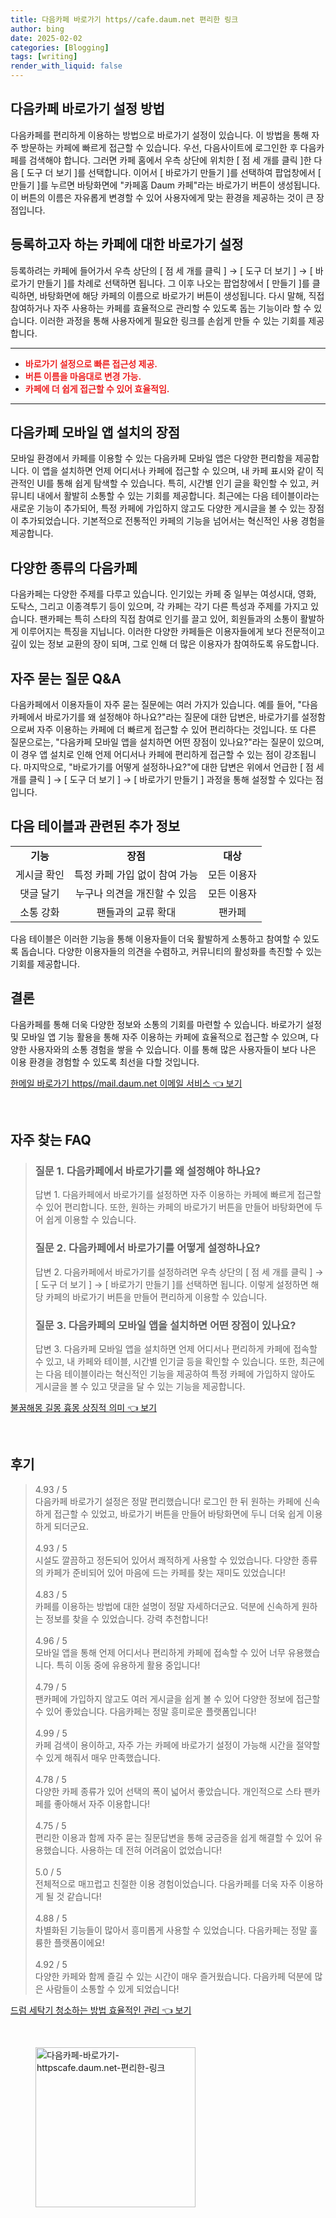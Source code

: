 ```yaml
---
title: 다음카페 바로가기 https//cafe.daum.net 편리한 링크
author: bing
date: 2025-02-02
categories: [Blogging]
tags: [writing]
render_with_liquid: false
---
```



<h2 id='다음카페바로가기 방법'>다음카페 바로가기 설정 방법</h2>

<p>다음카페를 편리하게 이용하는 방법으로 바로가기 설정이 있습니다. 이 방법을 통해 자주 방문하는 카페에 빠르게 접근할 수 있습니다. 우선, 다음사이트에 로그인한 후 다음카페를 검색해야 합니다. 그러면 카페 홈에서 우측 상단에 위치한 [ 점 세 개를 클릭 ]한 다음 [ 도구 더 보기 ]를 선택합니다. 이어서 [ 바로가기 만들기 ]를 선택하여 팝업창에서 [ 만들기 ]를 누르면 바탕화면에 "카페홈 Daum 카페"라는 바로가기 버튼이 생성됩니다. 이 버튼의 이름은 자유롭게 변경할 수 있어 사용자에게 맞는 환경을 제공하는 것이 큰 장점입니다.</p>

<h2 id='카페바로가기 설정 방법'>등록하고자 하는 카페에 대한 바로가기 설정</h2>

<p>등록하려는 카페에 들어가서 우측 상단의 [ 점 세 개를 클릭 ] → [ 도구 더 보기 ] → [ 바로가기 만들기 ]를 차례로 선택하면 됩니다. 그 이후 나오는 팝업창에서 [ 만들기 ]를 클릭하면, 바탕화면에 해당 카페의 이름으로 바로가기 버튼이 생성됩니다. 다시 말해, 직접 참여하거나 자주 사용하는 카페를 효율적으로 관리할 수 있도록 돕는 기능이라 할 수 있습니다. 이러한 과정을 통해 사용자에게 필요한 링크를 손쉽게 만들 수 있는 기회를 제공합니다.</p>

<hr />

<ul>
    <li><b><span style="color: #ee2323;">바로가기 설정으로 빠른 접근성 제공.</span></b></li>
    <li><b><span style="color: #ee2323;">버튼 이름을 마음대로 변경 가능.</span></b></li>
    <li><b><span style="color: #ee2323;">카페에 더 쉽게 접근할 수 있어 효율적임.</span></b></li>
</ul>

<hr />

<h2 id='모바일앱이점'>다음카페 모바일 앱 설치의 장점</h2>

<p>모바일 환경에서 카페를 이용할 수 있는 다음카페 모바일 앱은 다양한 편리함을 제공합니다. 이 앱을 설치하면 언제 어디서나 카페에 접근할 수 있으며, 내 카페 표시와 같이 직관적인 UI를 통해 쉽게 탐색할 수 있습니다. 특히, 시간별 인기 글을 확인할 수 있고, 커뮤니티 내에서 활발히 소통할 수 있는 기회를 제공합니다. 최근에는 다음 테이블이라는 새로운 기능이 추가되어, 특정 카페에 가입하지 않고도 다양한 게시글을 볼 수 있는 장점이 추가되었습니다. 기본적으로 전통적인 카페의 기능을 넘어서는 혁신적인 사용 경험을 제공합니다.</p>

<h2 id='다양한카페 소개'>다양한 종류의 다음카페</h2>

<p>다음카페는 다양한 주제를 다루고 있습니다. 인기있는 카페 중 일부는 여성시대, 영화, 도탁스, 그리고 이종격투기 등이 있으며, 각 카페는 각기 다른 특성과 주제를 가지고 있습니다. 팬카페는 특히 스타의 직접 참여로 인기를 끌고 있어, 회원들과의 소통이 활발하게 이루어지는 특징을 지닙니다. 이러한 다양한 카페들은 이용자들에게 보다 전문적이고 깊이 있는 정보 교환의 장이 되며, 그로 인해 더 많은 이용자가 참여하도록 유도합니다.</p>

<h2 id='자주받는질문'>자주 묻는 질문 Q&A</h2>

<p>다음카페에서 이용자들이 자주 묻는 질문에는 여러 가지가 있습니다. 예를 들어, "다음카페에서 바로가기를 왜 설정해야 하나요?"라는 질문에 대한 답변은, 바로가기를 설정함으로써 자주 이용하는 카페에 더 빠르게 접근할 수 있어 편리하다는 것입니다. 또 다른 질문으로는, "다음카페 모바일 앱을 설치하면 어떤 장점이 있나요?"라는 질문이 있으며, 이 경우 앱 설치로 인해 언제 어디서나 카페에 편리하게 접근할 수 있는 점이 강조됩니다. 마지막으로, "바로가기를 어떻게 설정하나요?"에 대한 답변은 위에서 언급한 [ 점 세 개를 클릭 ] → [ 도구 더 보기 ] → [ 바로가기 만들기 ] 과정을 통해 설정할 수 있다는 점입니다.</p>

<h2 id='기타정보'>다음 테이블과 관련된 추가 정보</h2>

<table>
    <tr>
        <td style="text-align: center; height: 17px;"><b>기능</b></td>
        <td style="text-align: center; height: 17px;"><b>장점</b></td>
        <td style="text-align: center; height: 17px;"><b>대상</b></td>
    </tr>
    <tr>
        <td style="text-align: center; height: 17px;">게시글 확인</td>
        <td style="text-align: center; height: 17px;">특정 카페 가입 없이 참여 가능</td>
        <td style="text-align: center; height: 17px;">모든 이용자</td>
    </tr>
    <tr>
        <td style="text-align: center; height: 17px;">댓글 달기</td>
        <td style="text-align: center; height: 17px;">누구나 의견을 개진할 수 있음</td>
        <td style="text-align: center; height: 17px;">모든 이용자</td>
    </tr>
    <tr>
        <td style="text-align: center; height: 17px;">소통 강화</td>
        <td style="text-align: center; height: 17px;">팬들과의 교류 확대</td>
        <td style="text-align: center; height: 17px;">팬카페</td>
    </tr>
</table>

<p>다음 테이블은 이러한 기능을 통해 이용자들이 더욱 활발하게 소통하고 참여할 수 있도록 돕습니다. 다양한 이용자들의 의견을 수렴하고, 커뮤니티의 활성화를 촉진할 수 있는 기회를 제공합니다.</p>

<h2 id='결론'>결론</h2>

<p>다음카페를 통해 더욱 다양한 정보와 소통의 기회를 마련할 수 있습니다. 바로가기 설정 및 모바일 앱 기능 활용을 통해 자주 이용하는 카페에 효율적으로 접근할 수 있으며, 다양한 사용자와의 소통 경험을 쌓을 수 있습니다. 이를 통해 많은 사용자들이 보다 나은 이용 환경을 경험할 수 있도록 최선을 다할 것입니다.</p>


<p><a class="click-button" title="한메일 바로가기 https//mail.daum.net 이메일 서비스" href="https://afficreate.github.io/posts/%ED%95%9C%EB%A9%94%EC%9D%BC-%EB%B0%94%EB%A1%9C%EA%B0%80%EA%B8%B0-httpsmail.daum.net-%EC%9D%B4%EB%A9%94%EC%9D%BC-%EC%84%9C%EB%B9%84%EC%8A%A4/" rel="dofollow">한메일 바로가기 https//mail.daum.net 이메일 서비스 👈 보기</a></p><br>
<h2 id='자주_찾는_FAQ'>자주 찾는 FAQ</h2>
<div itemscope="" itemtype="https://schema.org/FAQPage">
<blockquote>
<div itemscope="" itemprop="mainEntity" itemtype="https://schema.org/Question">
<h3 itemprop="name">질문 1. 다음카페에서 바로가기를 왜 설정해야 하나요?</h3>
<div itemscope="" itemprop="acceptedAnswer" itemtype="https://schema.org/Answer">
<span itemprop="text">
<p>답변 1. 다음카페에서 바로가기를 설정하면 자주 이용하는 카페에 빠르게 접근할 수 있어 편리합니다. 또한, 원하는 카페의 바로가기 버튼을 만들어 바탕화면에 두어 쉽게 이용할 수 있습니다.</p>
</span>
</div>
</div>
<div itemscope="" itemprop="mainEntity" itemtype="https://schema.org/Question">
<h3 itemprop="name">질문 2. 다음카페에서 바로가기를 어떻게 설정하나요?</h3>
<div itemscope="" itemprop="acceptedAnswer" itemtype="https://schema.org/Answer">
<span itemprop="text">
<p>답변 2. 다음카페에서 바로가기를 설정하려면 우측 상단의 [ 점 세 개를 클릭 ] → [ 도구 더 보기 ] → [ 바로가기 만들기 ]를 선택하면 됩니다. 이렇게 설정하면 해당 카페의 바로가기 버튼을 만들어 편리하게 이용할 수 있습니다.</p>
</span>
</div>
</div>
<div itemscope="" itemprop="mainEntity" itemtype="https://schema.org/Question">
<h3 itemprop="name">질문 3. 다음카페의 모바일 앱을 설치하면 어떤 장점이 있나요?</h3>
<div itemscope="" itemprop="acceptedAnswer" itemtype="https://schema.org/Answer">
<span itemprop="text">
<p>답변 3. 다음카페 모바일 앱을 설치하면 언제 어디서나 편리하게 카페에 접속할 수 있고, 내 카페와 테이블, 시간별 인기글 등을 확인할 수 있습니다. 또한, 최근에는 다음 테이블이라는 혁신적인 기능을 제공하여 특정 카페에 가입하지 않아도 게시글을 볼 수 있고 댓글을 달 수 있는 기능을 제공합니다.</p>
</span>
</div>
</div>
</blockquote>
</div>
<p><a class="click-button" title="불꿈해몽 길몽 흉몽 상징적 의미" href="https://afficreate.github.io/posts/%EB%B6%88%EA%BF%88%ED%95%B4%EB%AA%BD-%EA%B8%B8%EB%AA%BD-%ED%9D%89%EB%AA%BD-%EC%83%81%EC%A7%95%EC%A0%81-%EC%9D%98%EB%AF%B8/" rel="dofollow">불꿈해몽 길몽 흉몽 상징적 의미 👈 보기</a></p><br>
<h2 id='후기'>후기</h2>
<div itemscope itemtype="https://schema.org/Product">
  <blockquote>
  <div itemprop="review" itemscope itemtype="https://schema.org/Review">
      <div itemprop="reviewRating" itemscope itemtype="https://schema.org/Rating"> <span itemprop="ratingValue">4.93</span> / <span itemprop="bestRating">5</span> </div>
      <span itemprop="reviewBody">다음카페 바로가기 설정은 정말 편리했습니다! 로그인 한 뒤 원하는 카페에 신속하게 접근할 수 있었고, 바로가기 버튼을 만들어 바탕화면에 두니 더욱 쉽게 이용하게 되더군요. </span>
  </div>
  <br>
  <div itemprop="review" itemscope itemtype="https://schema.org/Review">
      <div itemprop="reviewRating" itemscope itemtype="https://schema.org/Rating"> <span itemprop="ratingValue">4.93</span> / <span itemprop="bestRating">5</span> </div>
      <span itemprop="reviewBody">시설도 깔끔하고 정돈되어 있어서 쾌적하게 사용할 수 있었습니다. 다양한 종류의 카페가 준비되어 있어 마음에 드는 카페를 찾는 재미도 있었습니다!</span>
  </div>
  <br>
  <div itemprop="review" itemscope itemtype="https://schema.org/Review">
      <div itemprop="reviewRating" itemscope itemtype="https://schema.org/Rating"> <span itemprop="ratingValue">4.83</span> / <span itemprop="bestRating">5</span> </div>
      <span itemprop="reviewBody">카페를 이용하는 방법에 대한 설명이 정말 자세하더군요. 덕분에 신속하게 원하는 정보를 찾을 수 있었습니다. 강력 추천합니다!</span>
  </div>
  <br>
  <div itemprop="review" itemscope itemtype="https://schema.org/Review">
      <div itemprop="reviewRating" itemscope itemtype="https://schema.org/Rating"> <span itemprop="ratingValue">4.96</span> / <span itemprop="bestRating">5</span> </div>
      <span itemprop="reviewBody">모바일 앱을 통해 언제 어디서나 편리하게 카페에 접속할 수 있어 너무 유용했습니다. 특히 이동 중에 유용하게 활용 중입니다!</span>
  </div>
  <br>
  <div itemprop="review" itemscope itemtype="https://schema.org/Review">
      <div itemprop="reviewRating" itemscope itemtype="https://schema.org/Rating"> <span itemprop="ratingValue">4.79</span> / <span itemprop="bestRating">5</span> </div>
      <span itemprop="reviewBody">팬카페에 가입하지 않고도 여러 게시글을 쉽게 볼 수 있어 다양한 정보에 접근할 수 있어 좋았습니다. 다음카페는 정말 흥미로운 플랫폼입니다!</span>
  </div>
  <br>
  <div itemprop="review" itemscope itemtype="https://schema.org/Review">
      <div itemprop="reviewRating" itemscope itemtype="https://schema.org/Rating"> <span itemprop="ratingValue">4.99</span> / <span itemprop="bestRating">5</span> </div>
      <span itemprop="reviewBody">카페 검색이 용이하고, 자주 가는 카페에 바로가기 설정이 가능해 시간을 절약할 수 있게 해줘서 매우 만족했습니다.</span>
  </div>
  <br>
  <div itemprop="review" itemscope itemtype="https://schema.org/Review">
      <div itemprop="reviewRating" itemscope itemtype="https://schema.org/Rating"> <span itemprop="ratingValue">4.78</span> / <span itemprop="bestRating">5</span> </div>
      <span itemprop="reviewBody">다양한 카페 종류가 있어 선택의 폭이 넓어서 좋았습니다. 개인적으로 스타 팬카페를 좋아해서 자주 이용합니다!</span>
  </div>
  <br>
  <div itemprop="review" itemscope itemtype="https://schema.org/Review">
      <div itemprop="reviewRating" itemscope itemtype="https://schema.org/Rating"> <span itemprop="ratingValue">4.75</span> / <span itemprop="bestRating">5</span> </div>
      <span itemprop="reviewBody">편리한 이용과 함께 자주 묻는 질문답변을 통해 궁금증을 쉽게 해결할 수 있어 유용했습니다. 사용하는 데 전혀 어려움이 없었습니다!</span>
  </div>
  <br>
  <div itemprop="review" itemscope itemtype="https://schema.org/Review">
      <div itemprop="reviewRating" itemscope itemtype="https://schema.org/Rating"> <span itemprop="ratingValue">5.0</span> / <span itemprop="bestRating">5</span> </div>
      <span itemprop="reviewBody">전체적으로 매끄럽고 친절한 이용 경험이었습니다. 다음카페를 더욱 자주 이용하게 될 것 같습니다!</span>
  </div>
  <br>
  <div itemprop="review" itemscope itemtype="https://schema.org/Review">
      <div itemprop="reviewRating" itemscope itemtype="https://schema.org/Rating"> <span itemprop="ratingValue">4.88</span> / <span itemprop="bestRating">5</span> </div>
      <span itemprop="reviewBody">차별화된 기능들이 많아서 흥미롭게 사용할 수 있었습니다. 다음카페는 정말 훌륭한 플랫폼이에요!</span>
  </div>
  <br>
  <div itemprop="review" itemscope itemtype="https://schema.org/Review">
      <div itemprop="reviewRating" itemscope itemtype="https://schema.org/Rating"> <span itemprop="ratingValue">4.92</span> / <span itemprop="bestRating">5</span> </div>
      <span itemprop="reviewBody">다양한 카페와 함께 즐길 수 있는 시간이 매우 즐거웠습니다. 다음카페 덕분에 많은 사람들이 소통할 수 있게 되었습니다!</span>
  </div>
  </blockquote>
</div>
<p><a class="click-button" title="드럼 세탁기 청소하는 방법 효율적인 관리" href="https://afficreate.github.io/posts/%EB%93%9C%EB%9F%BC-%EC%84%B8%ED%83%81%EA%B8%B0-%EC%B2%AD%EC%86%8C%ED%95%98%EB%8A%94-%EB%B0%A9%EB%B2%95-%ED%9A%A8%EC%9C%A8%EC%A0%81%EC%9D%B8-%EA%B4%80%EB%A6%AC/" rel="dofollow">드럼 세탁기 청소하는 방법 효율적인 관리 👈 보기</a></p><br>
<figure class="image"><img src="https://afficreate.github.io/assets/img/thumbnail/다음카페-바로가기-httpscafe.daum.net-편리한-링크.webp" alt="다음카페-바로가기-httpscafe.daum.net-편리한-링크" width="256" height="256"></figure>